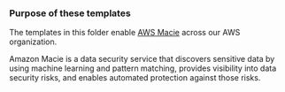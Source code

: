 ### Purpose of these templates
The templates in this folder enable
[AWS Macie](https://docs.aws.amazon.com/macie/latest/user/what-is-macie.html)
across our AWS organization.

Amazon Macie is a data security service that discovers sensitive
data by using machine learning and pattern matching, provides visibility into
data security risks, and enables automated protection against those risks.
